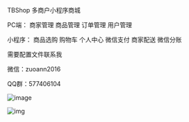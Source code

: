 TBShop
多商户小程序商城

PC端： 商家管理 商品管理 订单管理 用户管理

小程序： 商品选购 购物车 个人中心 微信支付 商家配送 微信分账

需要配置文件联系我

微信：zuoann2016

QQ群：577406104


![image](https://github.com/zuoann301/TBShop/blob/master/wxcode.jpg)


![img](https://github.com/zuoann301/TBShop/blob/master/wxcode.jpg)

